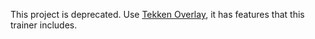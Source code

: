 This project is deprecated. Use [Tekken Overlay](https://github.com/TekkenOverlay/TekkenOverlay/), it has features that this trainer includes.
